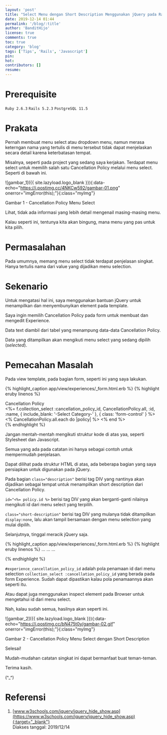 ```yaml
---
layout: 'post'
title: "Select Menu dengan Short Description Menggunakan jQuery pada Rails"
date: 2019-12-14 01:44
permalink: '/blog/:title'
author: 'BanditHijo'
license: true
comments: true
toc: true
category: 'blog'
tags: ['Tips', 'Rails', 'Javascript']
pin:
hot:
contributors: []
resume:
---
```


<!-- BANNER OF THE POST -->
<!-- <img class="post&#45;body&#45;img" src="{{ site.lazyload.logo_blank_banner }}" data&#45;echo="#" alt="banner"> -->

# Prerequisite

`Ruby 2.6.3` `Rails 5.2.3` `PostgreSQL 11.5`

# Prakata

Pernah membuat menu select atau dropdown menu, namun merasa keterngan nama yang tertulis di menu tersebut tidak dapat menjelaskan secara detail karena keterbatasan tempat.

Misalnya, seperti pada project yang sedang saya kerjakan. Terdapat menu select untuk memilih salah satu Cancellation Policy melalui menu select. Seperti di bawah ini.

![gambar_1]({{ site.lazyload.logo_blank }}){:data-echo="https://i.postimg.cc/4NKCw592/gambar-01.png" onerror="imgError(this);"}{:class="myImg"}
<p class="img-caption">Gambar 1 - Cancellation Policy Menu Select</p>

Lihat, tidak ada informasi yang lebih detail mengenail masing-masing menu.

Kalau seperti ini, tentunya kita akan bingung, mana menu yang pas untuk kita pilih.

# Permasalahan

Pada umumnya, memang menu select tidak terdapat penjelasan singkat. Hanya tertulis nama dari value yang dijadikan menu selection.

# Sekenario

Untuk mengatasi hal ini, saya menggunakan bantuan jQuery untuk menampilkan dan menyembunyikan element pada template.

Saya ingin memilih Cancellation Policy pada form untuk membuat dan mengedit Experience.

Data text diambil dari tabel yang menampung data-data Cancellation Policy.

Data yang ditampilkan akan mengikuti menu select yang sedang dipilih (*selected*).

# Pemecahan Masalah

Pada view template, pada bagian form, seperti ini yang saya lakukan.

{% highlight_caption app/view/experiences/_form.html.erb %}
{% highlight eruby linenos %}
<style>
/* For Cancellation Policy Short Description */
.description {
  margin: 0 auto;
}
.short-description {
  display: none;
}
</style>

<!-- Menu Select -->
<div class="form-group row">
  <label class="col-md-3">Cancellation Policy</label>
  <div class="col-md-9">
    <%= f.collection_select :cancellation_policy_id,
                            CancellationPolicy.all, :id, :name,
                            { include_blank: '-Select Category-' },
                            { class: 'form-control' } %>
  </div>
</div>

<!-- Short Description for Menu Select -->
<div class="form-group row">
  <div class="col-md-3"></div>
  <div class="col-md-9">
    <div class="description">
      <% CancellationPolicy.all.each do |policy| %>
        <div id="<%= policy.id %>" class="short-description">
          <h5 class="font-family-medium text-black mb-0"><%= policy.name %></h5>
          <p class=""><%= policy.short_description %>.</p>
        </div>
      <% end %>
    </div>
  </div>
</div>
{% endhighlight %}

Jangan mentah-mentah mengikuti struktur kode di atas yaa, seperti Stylesheet dan Javascript.

Semua yang ada pada catatan ini hanya sebagai contoh untuk mempermudah penjelasan.

Dapat dilihat pada struktur HTML di atas, ada beberapa bagian yang saya persiapkan untuk digunakan pada jQuery.

Pada bagian `class="description"` berisi tag DIV yang nantinya akan dijadikan sebagai tempat untuk menampilkan short description dari Cancellation Policy.

`id="<%= policy.id %>` berisi tag DIV yang akan berganti-ganti nilainya mengikuti id dari menu select yang terpilih.

`class="short-description"` berisi tag DIV yang mulanya tidak ditampilkan `display:none`, lalu akan tampil bersamaan dengan menu selection yang mulai dipilih.

Selanjutnya, tinggal meracik jQuery saja.

{% highlight_caption app/view/experiences/_form.html.erb %}
{% highlight eruby linenos %}
...
...
...

<script>
// For Cancellation Policy Short Description
$(function() {
  $('#experience_cancellation_policy_id').change(function(){
    $('.short-description').hide();
    $('#' + $(this).val()).show();
  });
});
</script>
{% endhighlight %}

`#experience_cancellation_policy_id` adalah pola penamaan id dari menu selection `collection_select :cancellation_policy_id` yang berada pada form Experience. Sudah dapat dipastikan kalau pola penamaannya akan seperti itu.

Atau dapat juga menggunakan inspect element pada Browser untuk mengetahui id dari menu select.

Nah, kalau sudah semua, hasilnya akan seperti ini.

![gambar_2]({{ site.lazyload.logo_blank }}){:data-echo="https://i.postimg.cc/bN475t0y/gambar-02.gif" onerror="imgError(this);"}{:class="myImg"}
<p class="img-caption">Gambar 2 - Cancellation Policy Menu Select dengan Short Description</p>

Selesai!

Mudah-mudahan catatan singkat ini dapat bermanfaat buat teman-teman.

Terima kasih.

(^_^)







# Referensi

1. [www.w3schools.com/jquery/jquery_hide_show.asp](https://www.w3schools.com/jquery/jquery_hide_show.asp){:target="_blank"}
<br>Diakses tanggal: 2019/12/14
